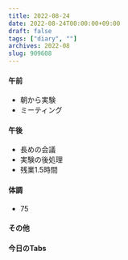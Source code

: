 ```yaml
---
title: 2022-08-24
date: 2022-08-24T00:00:00+09:00
draft: false
tags: ["diary", ""]
archives: 2022-08
slug: 909608
---
```

#### 午前
- 朝から実験
- ミーティング
#### 午後
- 長めの会議
- 実験の後処理
- 残業1.5時間
#### 体調
- 75
#### その他
#### 今日のTabs